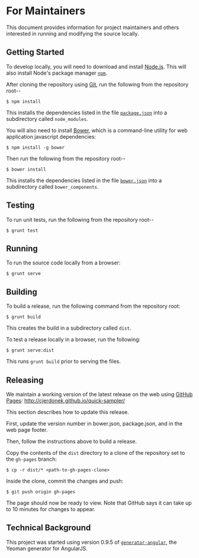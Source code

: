 For Maintainers
===============

This document provides information for project maintainers and others
interested in running and modifying the source locally.


Getting Started
---------------

To develop locally, you will need to download and install [Node.js][node-js].
This will also install Node's package manager [`npm`][npm].

After cloning the repository using [Git][git], run the following from the
repository root--

    $ npm install

This installs the dependencies listed in the file
[`package.json`](package.json) into a subdirectory called `node_modules`.

You will also need to install [Bower][bower], which is a command-line
utility for web application javascript dependencies:

    $ npm install -g bower

Then run the following from the repository root--

    $ bower install

This installs the dependencies listed in the file [`bower.json`](bower.json)
into a subdirectory called `bower_components`.


Testing
-------

To run unit tests, run the following from the repository root--

    $ grunt test


Running
-------

To run the source code locally from a browser:

    $ grunt serve


Building
--------

To build a release, run the following command from the repository root:

    $ grunt build

This creates the build in a subdirectory called `dist`.

To test a release locally in a browser, run the following:

    $ grunt serve:dist

This runs `grunt build` prior to serving the files.


Releasing
---------

We maintain a working version of the latest release on the web using
[GitHub Pages][github-pages]: http://cjerdonek.github.io/quick-sampler/

This section describes how to update this release.

First, update the version number in
bower.json, package.json, and in the web page footer.

Then, follow the instructions above to build a release.

Copy the contents of the `dist` directory to a clone of the repository
set to the `gh-pages` branch:

    $ cp -r dist/* <path-to-gh-pages-clone>

Inside the clone, commit the changes and push:

    $ git push origin gh-pages

The page should now be ready to view.  Note that GitHub says it can take
up to 10 minutes for changes to appear.


Technical Background
--------------------

This project was started using version 0.9.5 of
[`generator-angular`](https://github.com/yeoman/generator-angular),
the Yeoman generator for AngularJS.


[bower]: http://bower.io/
[git]: http://git-scm.com/
[github-pages]: https://help.github.com/categories/20/articles
[node-js]: http://nodejs.org/
[npm]: https://www.npmjs.org/
